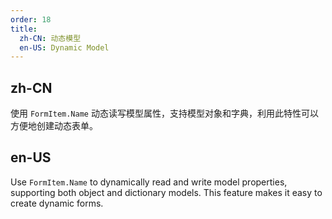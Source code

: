 ```yaml
---
order: 18
title:
  zh-CN: 动态模型
  en-US: Dynamic Model
---
```


## zh-CN

使用 `FormItem.Name` 动态读写模型属性，支持模型对象和字典，利用此特性可以方便地创建动态表单。

## en-US

Use `FormItem.Name` to dynamically read and write model properties, supporting both object and dictionary models. 
This feature makes it easy to create dynamic forms.